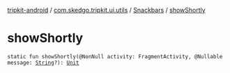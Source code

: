 [tripkit-android](../../index.md) / [com.skedgo.tripkit.ui.utils](../index.md) / [Snackbars](index.md) / [showShortly](./show-shortly.md)

# showShortly

`static fun showShortly(@NonNull activity: FragmentActivity, @Nullable message: `[`String`](https://kotlinlang.org/api/latest/jvm/stdlib/kotlin/-string/index.html)`?): `[`Unit`](https://kotlinlang.org/api/latest/jvm/stdlib/kotlin/-unit/index.html)